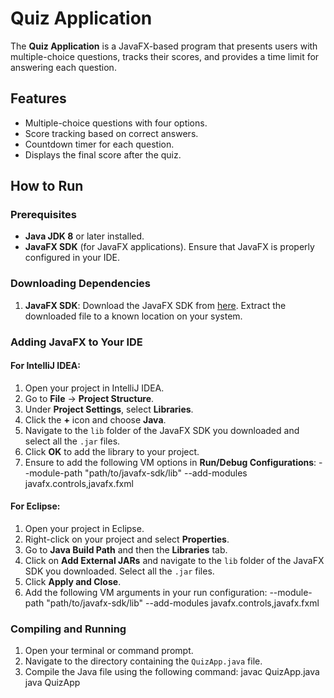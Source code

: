 # Quiz Application

The **Quiz Application** is a JavaFX-based program that presents users with multiple-choice questions, tracks their scores, and provides a time limit for answering each question.

## Features

- Multiple-choice questions with four options.
- Score tracking based on correct answers.
- Countdown timer for each question.
- Displays the final score after the quiz.

## How to Run

### Prerequisites

- **Java JDK 8** or later installed.
- **JavaFX SDK** (for JavaFX applications). Ensure that JavaFX is properly configured in your IDE.

### Downloading Dependencies

1. **JavaFX SDK**: Download the JavaFX SDK from [here](https://openjfx.io/). Extract the downloaded file to a known location on your system.

### Adding JavaFX to Your IDE

#### For IntelliJ IDEA:

1. Open your project in IntelliJ IDEA.
2. Go to **File** -> **Project Structure**.
3. Under **Project Settings**, select **Libraries**.
4. Click the **+** icon and choose **Java**.
5. Navigate to the `lib` folder of the JavaFX SDK you downloaded and select all the `.jar` files.
6. Click **OK** to add the library to your project.
7. Ensure to add the following VM options in **Run/Debug Configurations**:
    --module-path "path/to/javafx-sdk/lib" --add-modules javafx.controls,javafx.fxml

#### For Eclipse:

1. Open your project in Eclipse.
2. Right-click on your project and select **Properties**.
3. Go to **Java Build Path** and then the **Libraries** tab.
4. Click on **Add External JARs** and navigate to the `lib` folder of the JavaFX SDK you downloaded. Select all the `.jar` files.
5. Click **Apply and Close**.
6. Add the following VM arguments in your run configuration:
    --module-path "path/to/javafx-sdk/lib" --add-modules javafx.controls,javafx.fxml

### Compiling and Running

1. Open your terminal or command prompt.
2. Navigate to the directory containing the `QuizApp.java` file.
3. Compile the Java file using the following command:
    javac QuizApp.java
    java QuizApp
